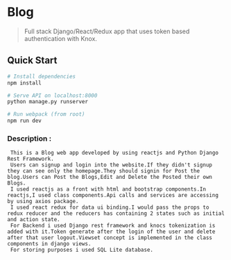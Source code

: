 # Blog 

> Full stack Django/React/Redux app that uses token based authentication with Knox.

## Quick Start

```bash
# Install dependencies
npm install

# Serve API on localhost:8000
python manage.py runserver

# Run webpack (from root)
npm run dev


```
### Description :
     This is a Blog web app developed by using reactjs and Python Django Rest Framework.
     Users can signup and login into the website.If they didn't signup they can see only the homepage.They should signin for Post the blog.Users can Post the Blogs,Edit and Delete the Posted their own Blogs.
     I used reactjs as a front with html and bootstrap components.In reactjs,I used class components.Api calls and services are accessing by using axios package.
     I used react redux for data ui binding.I would pass the props to redux reducer and the reducers has containing 2 states such as initial and action state.
     For Backend i used Django rest framework and knocs tokenization is added with it.Token generate after the login of the user and delete after that user logout.Viewset concept is implemented in the class components in django views.
     For storing purposes i used SQL Lite database.
